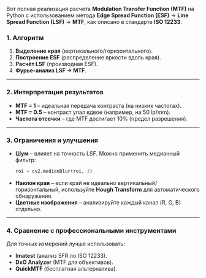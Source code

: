 Вот полная реализация расчета **Modulation Transfer Function (MTF)** на Python с использованием метода **Edge Spread Function (ESF)** → **Line Spread Function (LSF)** → **MTF**, как описано в стандарте **ISO 12233**.  

### **1. Алгоритм**  
1. **Выделение края** (вертикального/горизонтального).  
2. **Построение ESF** (распределение яркости вдоль края).  
3. **Расчёт LSF** (производная ESF).  
4. **Фурье-анализ LSF → MTF**.  

---

### **2. Интерпретация результатов**  
- **MTF = 1** – идеальная передача контраста (на низких частотах).  
- **MTF = 0.5** – контраст упал вдвое (например, на 50 lp/mm).  
- **Частота отсечки** – где MTF достигает 10% (предел разрешения).  

---

### **3. Ограничения и улучшения**  
- **Шум** – влияет на точность LSF. Можно применить медианный фильтр:  
  ```python
  roi = cv2.medianBlur(roi, 3)
  ```  
- **Наклон края** – если край не идеально вертикальный/горизонтальный, используйте **Hough Transform** для автоматического обнаружения.  
- **Цветные изображения** – анализируйте каждый канал (R, G, B) отдельно.  

---

### **4. Сравнение с профессиональными инструментами**  
Для точных измерений лучше использовать:  
- **Imatest** (анализ SFR по ISO 12233).  
- **DxO Analyzer** (MTF для объективов).  
- **QuickMTF** (бесплатная альтернатива).  
